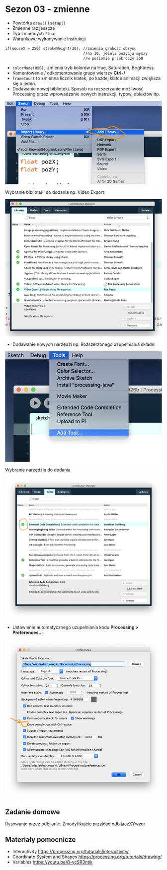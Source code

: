 # Sezon 03 - zmienne
- Powtórka `draw()` i `setup()`
- Zmienne raz jeszcze
- Typ zmiennych `float`
- Warunkowe wykonywanie instrukcji

```Processing
if(mouseX > 250) strokeWeight(30); //zmienia grubość obrysu 
                                   //na 30, jeżeli pozycja myszy
                                   //w poziomie przekroczy 250
```
  
- `colorMode(HSB);` zmienia tryb kolorów na Hue, Saturation, Brightness 
- Komentowanie / odkomentowanie grupy wierszy **Ctrl-/**
- `frameCount` to zmienna licznik klatek, po każdej klatce animacji zwiększa się o jeden.
- Dodawanie nowej biblioteki. Sposób na rozszerzanie możliwość Processing przez wprowadzanie nowych instrukcji, typów, obiektów itp.

![Dodanie biblioteki](add_library.png)

Wybranie biblioteki do dodania np. Video Export

![Dodanie biblioteki](libraries.png)

- Dodawanie nowych narzędzi np. Rozszerzonego uzupełniania składni

![Dodawanie nowych narzędzi](add_tool.png)

Wybranie narzędzia do dodania

![Wybranie narzędzia do dodania](tools_extendet_code.png)

- Ustawienie automatycznego uzupełniania kodu **Processing > Preferences…**

![Ustawienie automatycznego uzupełniania](ctrl_space.png)

## Zadanie domowe
Rysowanie przez odbijanie. Zmodyfikujcie przykład odbijaczXYwzor

## Materiały pomocnicze
- Interactivity
https://processing.org/tutorials/interactivity/
- Coordinate System and Shapes
https://processing.org/tutorials/drawing/
- Variables
https://youtu.be/B-ycSR3ntik

